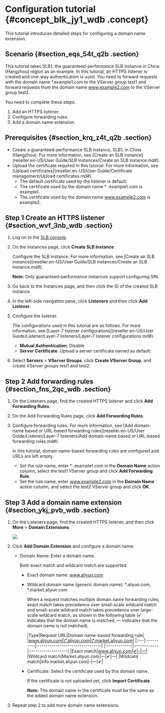 # Configuration tutorial {#concept_blk_jy1_wdb .concept}

This tutorial introduces detailed steps for configuring a domain name extension.

## Scenario {#section_eqs_54t_q2b .section}

This tutorial takes SLB1, the guaranteed-performance SLB instance in China \(Hangzhou\) region as an example. In this tutorial, an HTTPS listener is created and one-way authentication is used. You need to forward requests with the domain name \*.example1.com to the VServer group test1 and forward requests from the domain name www.example2.com to the VServer group test2.

You need to complete these steps:

1.  Add an HTTPS listener.
2.  Configure forwarding rules.
3.  Add a domain name extension.

## Prerequisites {#section_krq_z4t_q2b .section}

-   Create a guaranteed-performance SLB instance, SLB1, in China \(Hangzhou\). For more information, see [Create an SLB instance](reseller.en-US/User Guide/SLB instances/Create an SLB instance.md#).
-   Upload the certificate required in this tutorial. For more information, see [Upload certificates](reseller.en-US/User Guide/Certificate management/Upload certificates.md#).
    -   The default certificate used by the listener is default.
    -   The certificate used by the domain name \* .example1.com is example1.
    -   The certificate used by the domain name www.example2.com is example2.

## Step 1 Create an HTTPS listener {#section_wvf_3nb_wdb .section}

1.  Log on to the [SLB console](https://partners-intl.aliyun.com/login-required#/slb).
2.  On the Instances page, click **Create SLB Instance**.

    Configure the SLB instance. For more information, see [Create an SLB instance](reseller.en-US/User Guide/SLB instances/Create an SLB instance.md#).

    **Note:** Only guaranteed-performance instances support configuring SNI.

3.  Go back to the Instances page, and then click the ID of the created SLB instance.
4.  In the left-side navigation pane, click **Listeners** and then click **Add Listener**.
5.  Configure the listener.

    The configurations used in this tutorial are as follows. For more information, see [Layer-7 listener configurations](reseller.en-US/User Guide/Listener/Layer-7 listeners/Layer-7 listener configurations.md#).

    -   **Mutual Authentication**: Disable
    -   **Server Certificate**: Upload a server certificate named as default.
6.  Select **Servers** \> **VServer Groups**, click **Create VServer Group**, and create VServer groups test1 and test2.

## Step 2 Add forwarding rules {#section_fns_2qc_wdb .section}

1.  On the Listeners page, find the created HTTPS listener and click **Add Forwarding Rules**.
2.  On the Add Forwarding Rules page, click **Add Forwarding Rules**.
3.  Configure forwarding rules. For more information, see [Add domain-name based or URL-based forwarding rules](reseller.en-US/User Guide/Listener/Layer-7 listeners/Add domain-name based or URL-based forwarding rules.md#).

    In this tutorial, domain name-based forwarding rules are configured and URLs are left empty.

    -   Set the rule name, enter \* .example1.com in the **Domain Name** action column, select the test1 VServer group and click **Add Forwarding Rule**.
    -   Set the rule name, enter www.example2.com in the **Domain Name** action column, and select the test2 VServer group and click **OK**.

## Step 3 Add a domain name extension {#section_ykj_pvb_wdb .section}

1.  On the Listeners page, find the created HTTPS listener, and then click **More** \> **Domain Extensions**.

    ![](http://static-aliyun-doc.oss-cn-hangzhou.aliyuncs.com/assets/img/13400/15389926132851_en-US.png)

2.  Click **Add Domain Extension** and configure a domain name:
    -   Domain Name: Enter a domain name.

        Both exact match and wildcard match are supported:

        -   Exact domain name: www.aliyun.com

        -   Wildcard domain name \(generic domain name\): \*.aliyun.com, \*.market.aliyun.com

            When a request matches multiple domain name forwarding rules, exact match takes precedence over small-scale wildcard match and small-scale wildcard match takes precedence over large-scale wildcard match, as shown in the following table \(√ indicates that the domain name is matched, — indicates that the domain name is not matched\).

            |Type|Request URL|Domain name-based forwarding rule|
|www.aliyun.com|\*.aliyun.com|\*.market.aliyun.com|
            |:---|:----------|:--------------------------------|
            |:-------------|:------------|:-------------------|
            |Exact match|www.aliyun.com|✔|-|—|
            |Wildcard match|Market.aliyun.com|—|✔|—|
            |Wildcard match|info.market.aliyun.com|-|—|✔|

        -   Certificate: Select the certificate used by this domain name.

            If the certificate is not uploaded yet, click **Import Certificate**.

            **Note:** The domain name in the certificate must be the same as the added domain name extension.

3.  Repeat step 2 to add more domain name extensions.

